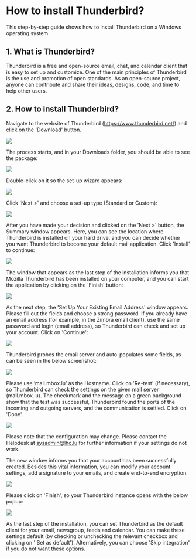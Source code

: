 # How to install Thunderbird?

This step-by-step guide shows how to install Thunderbird on a Windows operating system.

## 1. What is Thunderbird?

Thunderbird is a free and open-source email, chat, and calendar client that is easy to set up and customize. One of the main principles of Thunderbird is the use and promotion of open standards. As an open-source project, anyone can contribute and share their ideas, designs, code, and time to help other users.

## 2. How to install Thunderbird?

Navigate to the website of Thunderbird (https://www.thunderbird.net/) and click on the 'Download' button.
 
![](http://hdoc.csirt-tooling.org/uploads/upload_e5300f28a56b9d3e999484761a234014.png)

The process starts, and in your Downloads folder, you should be able to see the package:

![](http://hdoc.csirt-tooling.org/uploads/upload_dd89c10891348d07d0a31413996471b5.png)

Double-click on it so the set-up wizard appears:

![](http://hdoc.csirt-tooling.org/uploads/upload_a971b43cee8e7ce1d0240c49af7d8b0f.png)

Click 'Next >' and choose a set-up type (Standard or Custom):

![](http://hdoc.csirt-tooling.org/uploads/upload_665a1db359d05ea9e4f9af7f67a27bfe.png)

After you have made your decision and clicked on the 'Next >' button, the Summary window appears. Here, you can see the location where Thunderbird is installed on your hard drive, and you can decide whether you want Thunderbird to become your default mail application. Click 'Install' to continue:

![](http://hdoc.csirt-tooling.org/uploads/upload_c4c5e80326e13e2b75cf67993f67f63e.png)

The window that appears as the last step of the installation informs you that Mozilla Thunderbird has been installed on your computer, and you can start the application by clicking on the 'Finish' button: 

![](http://hdoc.csirt-tooling.org/uploads/upload_be91c3faa3e15030b59dbde92472f593.png)

As the next step, the 'Set Up Your Existing Email Address' window appears. Please fill out the fields and choose a strong password. If you already have an email address (for example, in the Zimbra email client), use the same password and login (email address), so Thunderbird can check and set up your account. Click on 'Continue':

![](http://hdoc.csirt-tooling.org/uploads/upload_3d634959510e83c0dc1e65783a0c38a9.png)

Thunderbird probes the email server and auto-populates some fields, as can be seen in the below screenshot:

![](http://hdoc.csirt-tooling.org/uploads/upload_53c2edfb23d3c5d967be3874e19a5406.png)


Please use ’mail.mbox.lu’ as the Hostname. Click on 'Re-test' (if necessary), so Thunderbird can check the settings on the given mail server (mail.mbox.lu). The checkmark and the message on a green background show that the test was successful, Thunderbird found the ports of the incoming and outgoing servers, and the communication is settled. Click on 'Done'.

![](http://hdoc.csirt-tooling.org/uploads/upload_be28ed8b7bcefe01bd9fa245d07edf94.png)

Please note that the configuration may change. Please contact the Helpdesk at sysadmin@lhc.lu for further information if your settings do not work.

The new window informs you that your account has been successfully created. Besides this vital information, you can modify your account settings, add a signature to your emails, and create end-to-end encryption.

![](http://hdoc.csirt-tooling.org/uploads/upload_302d1971c594c8ba1aa0b619e1eb307a.png)

Please click on 'Finish', so your Thunderbird instance opens with the below popup:

![](http://hdoc.csirt-tooling.org/uploads/upload_62d01b8ea7e84ab7cd14a4bd74dfcae4.png)

As the last step of the installation, you can set Thunderbird as the default client for your email, newsgroup, feeds and calendar. You can make these settings default (by checking or unchecking the relevant checkbox and clicking on ' Set as default'). Alternatively, you can choose 'Skip integration' if you do not want these options.
